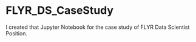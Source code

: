 # FLYR_DS_CaseStudy
I created that Jupyter Notebook for the case study of FLYR Data Scientist Position.
